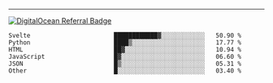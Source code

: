 ---
[![DigitalOcean Referral Badge](https://web-platforms.sfo2.digitaloceanspaces.com/WWW/Badge%203.svg)](https://www.digitalocean.com/?refcode=37fa54d82492&utm_campaign=Referral_Invite&utm_medium=Referral_Program&utm_source=badge)

<!--START_SECTION:waka-->

```text
Svelte                       ████████████▓░░░░░░░░░░░░   50.90 %
Python                       ████▒░░░░░░░░░░░░░░░░░░░░   17.77 %
HTML                         ██▓░░░░░░░░░░░░░░░░░░░░░░   10.94 %
JavaScript                   █▓░░░░░░░░░░░░░░░░░░░░░░░   06.60 %
JSON                         █▒░░░░░░░░░░░░░░░░░░░░░░░   05.31 %
Other                        █░░░░░░░░░░░░░░░░░░░░░░░░   03.40 %
```

<!--END_SECTION:waka-->


[linkedin]: https://www.linkedin.com/in/mohamed-elh/

